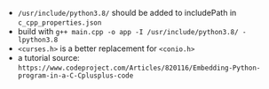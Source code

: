 - `/usr/include/python3.8/` should be added to includePath in `c_cpp_properties.json`
- build with `g++ main.cpp -o app -I /usr/include/python3.8/ -lpython3.8`
- `<curses.h>` is a better replacement for `<conio.h>`
- a tutorial source: `https://www.codeproject.com/Articles/820116/Embedding-Python-program-in-a-C-Cplusplus-code`

